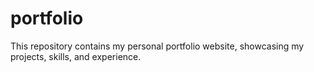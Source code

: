 # portfolio
This repository contains my personal portfolio website, showcasing my projects, skills, and experience.
